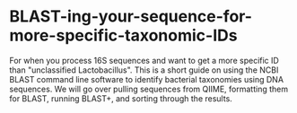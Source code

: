 # BLAST-ing-your-sequence-for-more-specific-taxonomic-IDs
For when you process 16S sequences and want to get a more specific ID than "unclassified Lactobacillus". This is a short guide on using the NCBI BLAST command line software to identify bacterial taxonomies using DNA sequences. We will go over pulling sequences from QIIME, formatting them for BLAST, running BLAST+, and sorting through the results.
